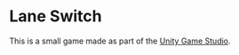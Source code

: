 # Lane Switch

This is a small game made as part of the [Unity Game Studio](https://www.uni-marburg.de/de/fb12/arbeitsgruppen/grafikmultimedia/lehre/unitygamestudio).
